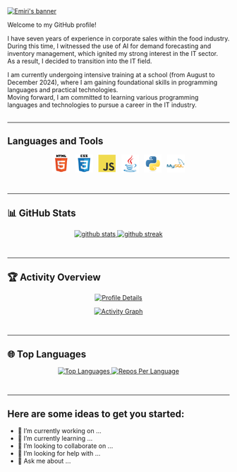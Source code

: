 <a href="https://git.io/typing-svg">
  <img src="https://readme-typing-svg.demolab.com?font=Fira+Code&weight=700&size=30&duration=2000&pause=1000&vCenter=true&random=false&width=500&height=30&lines=Hello+👋%2C+I'm+Emiri+🇯🇵" alt="Emiri's banner" />
</a>

Welcome to my GitHub profile!

I have seven years of experience in corporate sales within the food industry.  
During this time, I witnessed the use of AI for demand forecasting and inventory management, which ignited my strong interest in the IT sector.    
As a result, I decided to transition into the IT field.  

I am currently undergoing intensive training at a school (from August to December 2024),  where I am gaining foundational skills in programming languages and practical technologies.  
Moving forward, I am committed to learning various programming languages and technologies to pursue a career in the IT industry.  
<br>

---

## Languages and Tools
<p align="center">
  <img src="https://raw.githubusercontent.com/devicons/devicon/master/icons/html5/html5-original-wordmark.svg" 
    width="40" height="40" alt="HTML5" />&nbsp;&nbsp;
  <img src="https://raw.githubusercontent.com/devicons/devicon/master/icons/css3/css3-original-wordmark.svg" 
    width="40" height="40" alt="CSS3" />&nbsp;&nbsp;
  <img src="https://raw.githubusercontent.com/devicons/devicon/master/icons/javascript/javascript-original.svg" 
    width="40" height="40" alt="JavaScript" />&nbsp;&nbsp;
  <img src="https://raw.githubusercontent.com/devicons/devicon/master/icons/java/java-original.svg" 
    width="40" height="40" alt="Java" />&nbsp;&nbsp;
  <img src="https://raw.githubusercontent.com/devicons/devicon/master/icons/python/python-original.svg" 
    width="40" height="40" alt="Python" />&nbsp;&nbsp;
  <img src="https://raw.githubusercontent.com/devicons/devicon/master/icons/mysql/mysql-original-wordmark.svg" 
    width="40" height="40" alt="MySQL" />
</p>
<br>


---

## 📊 GitHub Stats
<p align="center">
  <a href="https://github.com/anuraghazra/github-readme-stats">
    <img alt="github stats" height="150px" src="https://github-readme-stats.vercel.app/api?username=emiche1108&count_private=true&show_icons=true&custom_title=GitHub%20Stats&hide_border=true&theme=radical" />
  </a>
  <a href="https://github.com/DenverCoder1/github-readme-streak-stats">
    <img alt="github streak" height="150px" src="https://github-readme-streak-stats.herokuapp.com/?user=emiche1108&theme=radical&hide_border=true" />
  </a>
</p>
<br>

---

## 🏆 Activity Overview
<p align="center">
  <a href="https://github.com/vn7n24fzkq/github-profile-summary-cards">
    <img src="http://github-profile-summary-cards.vercel.app/api/cards/profile-details?username=emiche1108&theme=radical" alt="Profile Details" />
  </a>
</p>

<p align="center">
  <a href="https://github.com/Ashutosh00710/github-readme-activity-graph">
    <img src="https://github-readme-activity-graph.vercel.app/graph?username=emiche1108&theme=github-dark-dimmed&custom_title=Contribution%20Graph%20in%20the%20last%2031%20days&hide_border=true" alt="Activity Graph" />
  </a>
</p>
<br>

---

## 🌐 Top Languages
<p align="center">
  <a href="https://github.com/anuraghazra/github-readme-stats">
    <img src="https://github-readme-stats.vercel.app/api/top-langs/?username=emiche1108&layout=compact&count_private=true&show_icons=true&theme=radical&hide_border=true" 
      alt="Top Languages" />
  </a>
  <a href="https://github.com/vn7n24fzkq/github-profile-summary-cards">
    <img src="http://github-profile-summary-cards.vercel.app/api/cards/repos-per-language?username=emiche1108&theme=radical" alt="Repos Per Language" />
  </a>
</p>
<br>


---

## Here are some ideas to get you started:
- 🔭 I’m currently working on ...
- 🌱 I’m currently learning ...
- 👯 I’m looking to collaborate on ...
- 🤔 I’m looking for help with ...
- 💬 Ask me about ...




